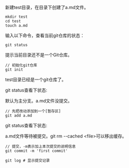 新建test目录，在目录下创建了a.md文件。

```
mkdir test
cd test
touch a.md
```

输入以下命令，查看当前git仓库的状态：

```
git status
```

提示当前目录还不是一个Git仓库。

```
// 初始化git仓库
git init
```

test目录已经是一个git仓库了。

git status查看下状态: 

默认为主分支。a.md文件没提交。

```
// 先把改动添加到一个[暂存区]
git add a.md
```

git status查看下状态: 

a.md文件等待被提交。git rm --cached &lt;file&gt;可以移出缓存。

```
// 提交，-m表示加上本次提交的说明信息
git commit -m 'first commit'
```

```
git log # 显示提交记录
```



